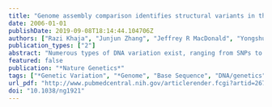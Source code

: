 ```yaml
---
title: "Genome assembly comparison identifies structural variants in the human genome."
date: 2006-01-01
publishDate: 2019-09-08T18:14:44.104706Z
authors: ["Razi Khaja", "Junjun Zhang", "Jeffrey R MacDonald", "Yongshu He", "Ann M Joseph-George", "John Wei", "Muhammad A Rafiq", "Cheng Qian", "Mary Shago", "Lorena Pantano", "Hiroyuki Aburatani", "Keith Jones", "Richard Redon", "Matthew Hurles", "Lluis Armengol", "Xavier Estivill", "Richard J Mural", "Charles Lee", "Stephen W Scherer", "Lars Feuk"]
publication_types: ["2"]
abstract: "Numerous types of DNA variation exist, ranging from SNPs to larger structural alterations such as copy number variants (CNVs) and inversions. Alignment of DNA sequence from different sources has been used to identify SNPs and intermediate-sized variants (ISVs). However, only a small proportion of total heterogeneity is characterized, and little is known of the characteristics of most smaller-sized (1.5 million SNPs. Some differences were simple insertions and deletions, but in regions containing CNVs, segmental duplication and repetitive DNA, they were more complex. Our results uncover substantial undescribed variation in humans, highlighting the need for comprehensive annotation strategies to fully interpret genome scanning and personalized sequencing projects."
featured: false
publication: "*Nature Genetics*"
tags: ["*Genetic Variation", "*Genome", "Base Sequence", "DNA/genetics", "Fluorescence", "Genomics", "Human", "Humans", "In Situ Hybridization", "Polymerase Chain Reaction", "Sequence Alignment", "base sequence", "dna", "dna genetics", "fluorescence", "genetic variation", "genome", "genomics", "human", "humans", "polymerase chain reaction", "sequence alignment", "situ hybridization"]
url_pdf: "http://www.pubmedcentral.nih.gov/articlerender.fcgi?artid=2674632&tool=pmcentrez&rendertype=abstract http://www.ncbi.nlm.nih.gov/pubmed/17115057"
doi: "10.1038/ng1921"
---
```


